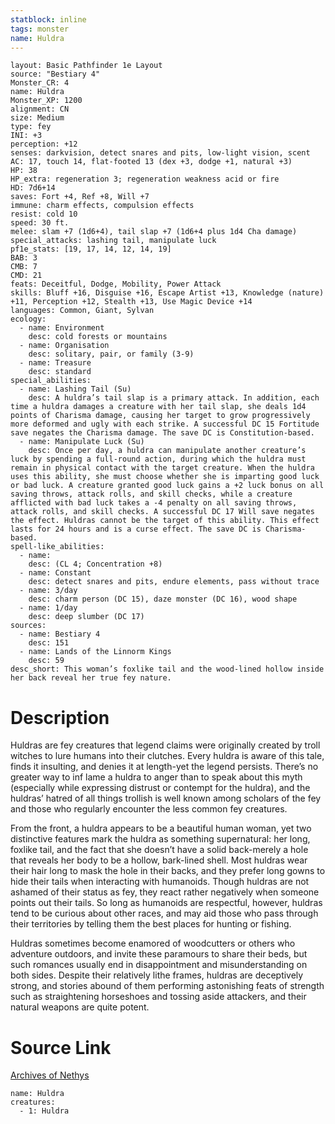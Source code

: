 ```yaml
---
statblock: inline
tags: monster
name: Huldra
---
```

```statblock
layout: Basic Pathfinder 1e Layout
source: "Bestiary 4"
Monster_CR: 4
name: Huldra
Monster_XP: 1200
alignment: CN
size: Medium
type: fey
INI: +3
perception: +12
senses: darkvision, detect snares and pits, low-light vision, scent
AC: 17, touch 14, flat-footed 13 (dex +3, dodge +1, natural +3)
HP: 38
HP_extra: regeneration 3; regeneration weakness acid or fire
HD: 7d6+14
saves: Fort +4, Ref +8, Will +7
immune: charm effects, compulsion effects
resist: cold 10
speed: 30 ft.
melee: slam +7 (1d6+4), tail slap +7 (1d6+4 plus 1d4 Cha damage)
special_attacks: lashing tail, manipulate luck
pf1e_stats: [19, 17, 14, 12, 14, 19]
BAB: 3
CMB: 7
CMD: 21
feats: Deceitful, Dodge, Mobility, Power Attack
skills: Bluff +16, Disguise +16, Escape Artist +13, Knowledge (nature) +11, Perception +12, Stealth +13, Use Magic Device +14
languages: Common, Giant, Sylvan
ecology:
  - name: Environment
    desc: cold forests or mountains
  - name: Organisation
    desc: solitary, pair, or family (3-9)
  - name: Treasure
    desc: standard
special_abilities:
  - name: Lashing Tail (Su)
    desc: A huldra’s tail slap is a primary attack. In addition, each time a huldra damages a creature with her tail slap, she deals 1d4 points of Charisma damage, causing her target to grow progressively more deformed and ugly with each strike. A successful DC 15 Fortitude save negates the Charisma damage. The save DC is Constitution-based.
  - name: Manipulate Luck (Su)
    desc: Once per day, a huldra can manipulate another creature’s luck by spending a full-round action, during which the huldra must remain in physical contact with the target creature. When the huldra uses this ability, she must choose whether she is imparting good luck or bad luck. A creature granted good luck gains a +2 luck bonus on all saving throws, attack rolls, and skill checks, while a creature afflicted with bad luck takes a -4 penalty on all saving throws, attack rolls, and skill checks. A successful DC 17 Will save negates the effect. Huldras cannot be the target of this ability. This effect lasts for 24 hours and is a curse effect. The save DC is Charisma-based.
spell-like_abilities:
  - name:
    desc: (CL 4; Concentration +8)
  - name: Constant
    desc: detect snares and pits, endure elements, pass without trace
  - name: 3/day
    desc: charm person (DC 15), daze monster (DC 16), wood shape
  - name: 1/day
    desc: deep slumber (DC 17)
sources:
  - name: Bestiary 4
    desc: 151
  - name: Lands of the Linnorm Kings
    desc: 59
desc_short: This woman’s foxlike tail and the wood-lined hollow inside her back reveal her true fey nature.
```
# Description
Huldras are fey creatures that legend claims were originally created by troll witches to lure humans into their clutches. Every huldra is aware of this tale, finds it insulting, and denies it at length-yet the legend persists. There’s no greater way to inf lame a huldra to anger than to speak about this myth (especially while expressing distrust or contempt for the huldra), and the huldras’ hatred of all things trollish is well known among scholars of the fey and those who regularly encounter the less common fey creatures.

From the front, a huldra appears to be a beautiful human woman, yet two distinctive features mark the huldra as something supernatural: her long, foxlike tail, and the fact that she doesn’t have a solid back-merely a hole that reveals her body to be a hollow, bark-lined shell. Most huldras wear their hair long to mask the hole in their backs, and they prefer long gowns to hide their tails when interacting with humanoids. Though huldras are not ashamed of their status as fey, they react rather negatively when someone points out their tails. So long as humanoids are respectful, however, huldras tend to be curious about other races, and may aid those who pass through their territories by telling them the best places for hunting or fishing.

Huldras sometimes become enamored of woodcutters or others who adventure outdoors, and invite these paramours to share their beds, but such romances usually end in disappointment and misunderstanding on both sides. Despite their relatively lithe frames, huldras are deceptively strong, and stories abound of them performing astonishing feats of strength such as straightening horseshoes and tossing aside attackers, and their natural weapons are quite potent.
# Source Link
[Archives of Nethys](https://aonprd.com/MonsterDisplay.aspx?ItemName=Huldra)
```encounter-table
name: Huldra
creatures:
  - 1: Huldra
```
